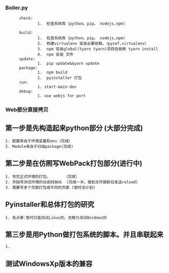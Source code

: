 ###  Boiler.py
          check:  
                  1.  检查系统库（python。pip。 nodejs,npm)
   
          build:
                  1.  检查系统库（python。pip。 nodejs,npm)
                  2.  构建virtualenv 安装必要依赖。（pycef,virtualenv）
                  3.  npm 安装global(tyarn tyarn)项目在依赖 tyarn install
                  4.  npm 安装 文件
          update: 
                  1.  pip update&&yarn update
          package:
                  1.  npm build
                  2.  pyinstaller 打包
          run:
                  1. start-main-dev
          debug:
                  1. use webjs for port
                  
                  
### Web部分直接拷贝
                  

## 第一步是先构造起来python部分 (大部分完成)
    1. 配置来自于环境变量和env（完成）
    2. Module来自于扫描package(完成)

## 第二步是在仿照写WebPack打包部分(进行中)
    1. 写完正式环境的打包。      （完成）
    2. 开始写测试环境的动态DEBUG  (完成一半。做到文件跟新后发送reload)
    3. 需要写多个页面打包成不同的页面 (暂时没计划)
    
## Pyinstaller和总体打包的研究
    1. 有点晕:暂时只能测试Linux的。无精力测试Windows的
    
## 第三步是用Python做打包系统的脚本。并且串联起来
    1.
    
## 测试WindowsXp版本的兼容
